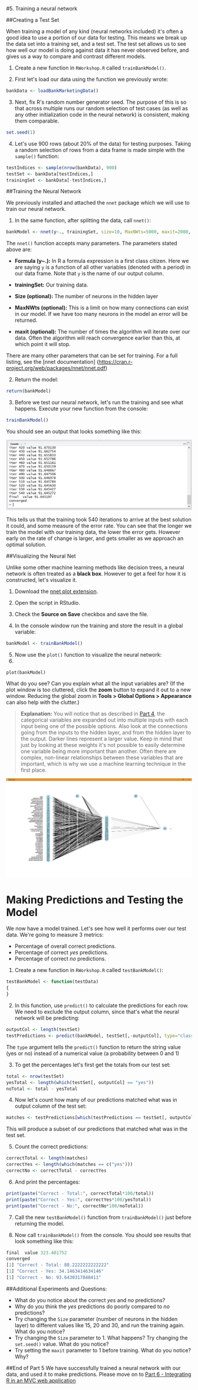 #5. Training a neural network

##Creating a Test Set

When training a model of any kind (neural networks included) it's often a good idea to use a portion of our data for testing. This means we break up the data set into a training set, and a test set. The test set allows us to see how well our model is doing against data it has never observed before, and gives us a way to compare and contrast different models.

1. Create a new function in `RWorkshop.R` called `trainBankModel()`.

2. First let's load our data using the function we previously wrote:

  ```R
  bankData <- loadBankMarketingData()
  ```
 
3. Next, fix R's random number generator seed. The purpose of this is so that across multiple runs our random selection of test cases (as well as any other initialization code in the neural network) is consistent, making them comparable.

  ```R
  set.seed(1)
  ```
  
4. Let's use 900 rows (about 20% of the data) for testing purposes. Taking a random selection of rows from a data frame is made simple with the `sample()` function:

  ```R
  testIndices <- sample(nrow(bankData), 900)
  testSet <- bankData[testIndices,]
  trainingSet <- bankData[-testIndices,]
  ```
  
  
##Training the Neural Network

We previously installed and attached the `nnet` package which we will use to train our neural network.

1. In the same function, after splitting the data, call `nnet()`:

  ```R
  bankModel <- nnet(y~., trainingSet, size=10, MaxNWts=5000, maxit=2000, rang: 0.1)
  ```
  
  The `nnet()` function accepts many parameters. The parameters stated above are:
  * __Formula (y~.):__ In R a formula expression is a first class citizen. Here we are saying `y` is a function of all other variables (denoted with a period) in our data frame. Note that `y` is the name of our output column.
  
  * __trainingSet:__ Our training data.
  
  * __Size (optional):__ The number of neurons in the hidden layer
  
  * __MaxNWts (optional):__ This is a limit on how many connections can exist in our model. If we have too many neurons in the model an error will be returned.
  
  * __maxit (optional):__ The number of times the algorithm will iterate over our data. Often the algorithm will reach convergence earlier than this, at which point it will stop.
  
  There are many other parameters that can be set for training. For a full listing, see the [nnet documentation] (https://cran.r-project.org/web/packages/nnet/nnet.pdf)

2. Return the model:

  ```R
  return(bankModel)
  ```

3. Before we test our neural network, let's run the training and see what happens. Execute your new function from the console:

  ```R
  trainBankModel()
  ```
  
  You should see an output that looks something like this:
  
  ![01-training-iterations](Part5-Content/01-training-iterations.png)
  
  This tells us that the training took 540 iterations to arrive at the best solution it could, and some measure of the error rate. You can see that the longer we train the model with our training data, the lower the error gets. However early on the rate of change is larger, and gets smaller as we approach an optimal solution.


##Visualizing the Neural Net

Unlike some other machine learning methods like decision trees, a neural network is often treated as a __black box__. However to get a feel for how it is constructed, let's visualize it.

1. Download the [nnet plot extension](RScripts/nnet_plot_update.R).

2. Open the script in RStudio.

3. Check the __Source on Save__ checkbox and save the file.

4. In the console window run the training and store the result in a global variable:

  ```R
  bankModel <- trainBankModel()
  ```
  
5. Now use the `plot()` function to visualize the neural network:
6. 
  ```
  plot(bankModel)
  ```
  
  What do you see? Can you explain what all the input variables are? (If the plot window is too cluttered, click the __zoom__ button to expand it out to a new window. Reducing the global zoom in __Tools > Global Options > Appearance__ can also help with the clutter.)

> __Explanation:__ You will notice that as described in [Part 4](Part4.md), the categorical variables are expanded out into multiple inputs with each input being one of the possible options. Also look at the connections going from the inputs to the hidden layer, and from the hidden layer to the output. Darker lines represent a larger value. Keep in mind that just by looking at these weights it's not possible to easily determine one variable being more important than another. Often there are complex, non-linear relationships between these variables that are important, which is why we use a machine learning technique in the first place.

![02-model-visualization](Part5-Content/02-model-visualization.png)

# Making Predictions and Testing the Model

We now have a model trained. Let's see how well it performs over our test data. We're going to measure 3 metrics:
* Percentage of overall correct predictions.
* Percentage of correct _yes_ predictions.
* Percentage of correct _no_ predictions.

1. Create a new function in `RWorkshop.R` called `testBankModel()`:
  ```R
  testBankModel <- function(testData)
  {
  }
  ```

2. In this function, use `predict()` to calculate the predictions for each row. We need to exclude the output column, since that's what the neural network will be predicting:
  ```R
  outputCol <- length(testSet)
  testPredictions <- predict(bankModel, testSet[,-outputCol], type="class")
  ```
  
  The `type` argument tells the `predict()` function to return the string value (yes or no) instead of a numerical value (a probability between 0 and 1)

3. To get the percentages let's first get the totals from our test set:
  ```R
  total <- nrow(testSet)
  yesTotal <- length(which(testSet[, outputCol] == "yes"))
  noTotal <- total - yesTotal
  ```
  
4. Now let's count how many of our predictions matched what was in output column of the test set:
  ```R
  matches <- testPredictions[which(testPredictions == testSet[, outputCol])]
  ```
  
  This will produce a subset of our predictions that matched what was in the test set.

5. Count the correct predictions:
  ```R
  correctTotal <- length(matches)
  correctYes <- length(which(matches == c("yes")))
  correctNo <- correctTotal - correctYes
  ```
  
6. And print the percentages:
  ```R
  print(paste("Correct - Total:", correctTotal*100/total))
  print(paste("Correct - Yes:", correctYes*100/yesTotal))
  print(paste("Correct - No:", correctNo*100/noTotal))
  ```
  
7. Call the new `testBankModel()` function from `trainBankModel()` just before returning the model.

8. Now call `trainBankModel()` from the console. You should see results that look something like this:

  ```R
  final  value 323.401752 
  converged
  [1] "Correct - Total: 88.2222222222222"
  [1] "Correct - Yes: 34.1463414634146"
  [1] "Correct - No: 93.6430317848411"
  ```

##Additional Experiments and Questions:

* What do you notice about the correct _yes_ and _no_ predictions?
* Why do you think the _yes_ predictions do poorly compared to _no_ predictions?
* Try changing the `Size` parameter (number of neurons in the hidden layer) to different values like 15, 20 and 30, and run the training again. What do you notice?
* Try changing the `Size` parameter to 1. What happens? Try changing the `set.seed()` value. What do you notice?
* Try setting the `maxit` parameter to 1 before training. What do you notice? Why?

##End of Part 5
We have successfully trained a neural network with our data, and used it to make predictions. Please move on to [Part 6 - Integrating R in an MVC web application](Part6-DotNet-Integration.md)
